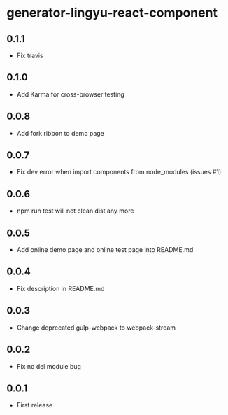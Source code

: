# generator-lingyu-react-component

## 0.1.1

* Fix travis

## 0.1.0

* Add Karma for cross-browser testing

## 0.0.8

* Add fork ribbon to demo page

## 0.0.7

* Fix dev error when import components from node_modules (issues #1)

## 0.0.6

* npm run test will not clean dist any more

## 0.0.5

* Add online demo page and online test page into README.md

## 0.0.4

* Fix description in README.md

## 0.0.3

* Change deprecated gulp-webpack to webpack-stream

## 0.0.2

* Fix no del module bug

## 0.0.1

* First release
